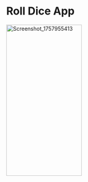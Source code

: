 # Roll Dice App


<img width="200" height="400" alt="Screenshot_1757955413" src="https://github.com/user-attachments/assets/418b055f-4826-461c-89ed-2d0d9dcb07cc" />

